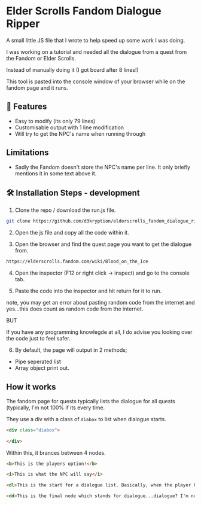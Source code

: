 # Elder Scrolls Fandom Dialogue Ripper
A small little JS file that I wrote to help speed up some work I was doing.

I was working on a tutorial and needed all the dialogue from a quest from the Fandom or Elder Scrolls.

Instead of manually doing it (I got board after 8 lines!)

This tool is pasted into the console window of your browser while on the fandom page and it runs.

## 🧐 Features

- Easy to modify (its only 79 lines)
- Customisable output with 1 line modification
- Will try to get the NPC's name when running through

## Limitations

- Sadly the Fandom doesn't store the NPC's name per line. It only briefly mentions it in some text above it. 

## 🛠️ Installation Steps - development

1) Clone the repo / download the run.js file.

```bash
git clone https://github.com/d3kryption/elderscrolls_fandom_dialogue_ripper
```

2. Open the js file and copy all the code within it.

3. Open the browser and find the quest page you want to get the dialogue from.

```bash
https://elderscrolls.fandom.com/wiki/Blood_on_the_Ice
```

4. Open the inspector (F12 or right click -> inspect) and go to the console tab.

5. Paste the code into the inspector and hit return for it to run.

note, you may get an error about pasting random code from the internet and yes...this does count as random code from the internet.

BUT

If you have any programming knowlegde at all, I do advise you looking over the code just to feel safer. 

6. By default, the page will output in 2 methods;
- Pipe seperated list
- Array object print out.

## How it works
The fandom page for quests typically lists the dialogue for all quests (typically, I'm not 100% if its every time.

They use a div with a class of `diabox` to list when dialogue starts.
```html 
<div class="diabox">
  
</div>
```

Within this, it brances between 4 nodes. 

```html
<b>This is the players option!</b>
```

```html
<i>This is what the NPC will say</i>  
```

```html
<dl>This is the start for a dialogue list. Basically, when the player has multiple dialogue options. It will have a <b> within it</dl>
```

```html
<dd>This is the final node which stands for dialogue...dialogue? I'm not sure but this is basically the option and its reply. 
```
